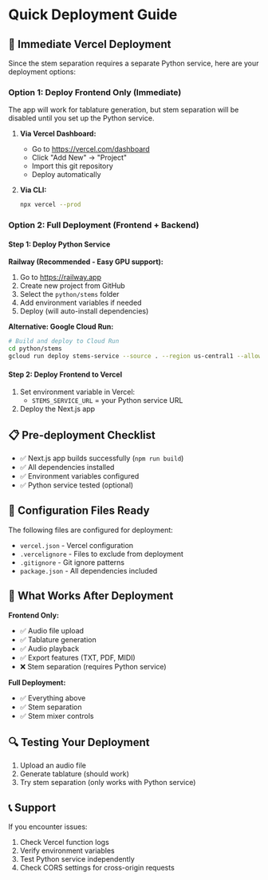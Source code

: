 # Quick Deployment Guide

## 🚀 Immediate Vercel Deployment

Since the stem separation requires a separate Python service, here are your deployment options:

### Option 1: Deploy Frontend Only (Immediate)

The app will work for tablature generation, but stem separation will be disabled until you set up the Python service.

1. **Via Vercel Dashboard:**
   - Go to https://vercel.com/dashboard
   - Click "Add New" → "Project"
   - Import this git repository
   - Deploy automatically

2. **Via CLI:**
   ```bash
   npx vercel --prod
   ```

### Option 2: Full Deployment (Frontend + Backend)

#### Step 1: Deploy Python Service

**Railway (Recommended - Easy GPU support):**
1. Go to https://railway.app
2. Create new project from GitHub
3. Select the `python/stems` folder
4. Add environment variables if needed
5. Deploy (will auto-install dependencies)

**Alternative: Google Cloud Run:**
```bash
# Build and deploy to Cloud Run
cd python/stems
gcloud run deploy stems-service --source . --region us-central1 --allow-unauthenticated
```

#### Step 2: Deploy Frontend to Vercel

1. Set environment variable in Vercel:
   - `STEMS_SERVICE_URL` = your Python service URL
2. Deploy the Next.js app

## 📋 Pre-deployment Checklist

- ✅ Next.js app builds successfully (`npm run build`)
- ✅ All dependencies installed
- ✅ Environment variables configured
- ✅ Python service tested (optional)

## 🔧 Configuration Files Ready

The following files are configured for deployment:
- `vercel.json` - Vercel configuration
- `.vercelignore` - Files to exclude from deployment
- `.gitignore` - Git ignore patterns
- `package.json` - All dependencies included

## 🎯 What Works After Deployment

**Frontend Only:**
- ✅ Audio file upload
- ✅ Tablature generation
- ✅ Audio playback
- ✅ Export features (TXT, PDF, MIDI)
- ❌ Stem separation (requires Python service)

**Full Deployment:**
- ✅ Everything above
- ✅ Stem separation
- ✅ Stem mixer controls

## 🔍 Testing Your Deployment

1. Upload an audio file
2. Generate tablature (should work)
3. Try stem separation (only works with Python service)

## 📞 Support

If you encounter issues:
1. Check Vercel function logs
2. Verify environment variables
3. Test Python service independently
4. Check CORS settings for cross-origin requests
